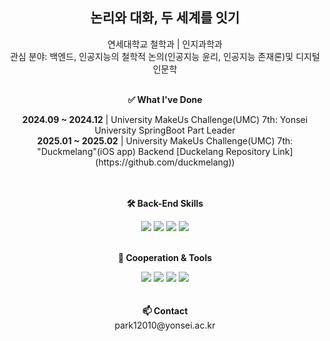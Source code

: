 <h2 align="center">논리와 대화, 두 세계를 잇기</h2>


<p align="center">
    연세대학교 철학과 | 인지과학과<br>
    관심 분야: 백엔드, 인공지능의 철학적 논의(인공지능 윤리, 인공지능 존재론)및 디지털 인문학<br><br>
</p>
<p align="center">
    <Strong>✅ What I've Done</Strong><br>
</p>
<div align=center>
    <Strong>2024.09 ~ 2024.12</Strong> | University MakeUs Challenge(UMC) 7th: Yonsei University SpringBoot Part Leader<br>
    <Strong>2025.01 ~ 2025.02</Strong> | University MakeUs Challenge(UMC) 7th: "Duckmelang"(iOS app) Backend [Duckelang Repository Link](https://github.com/duckmelang))

</div>
<br>
<br>
<p align="center">
    <Strong>🛠 Back-End Skills</Strong><br>
</p>
<div align=center>
    <img src="https://img.shields.io/badge/JAVA-007396?style=for-the-badge&logo=java&logoColor=white"> 
    <img src="https://img.shields.io/badge/SpringBoot-6DB33F?style=for-the-badge&logo=SpringBoot&logoColor=white">
    <img src="https://img.shields.io/badge/mysql-4479A1?style=for-the-badge&logo=MySQL&logoColor=white">
    <img src="https://img.shields.io/badge/mongoDB-47A248?style=for-the-badge&logo=MongoDB&logoColor=white">
</div>
<br>
<p align="center">
    <Strong>🤝 Cooperation & Tools</Strong><br>
</p>
<div align=center>
    <img src="https://img.shields.io/badge/Slack-4A154B?style=for-the-badge&logo=Slack&logoColor=white">
    <img src="https://img.shields.io/badge/Notion-000000?style=for-the-badge&logo=Notion&logoColor=white">
    <img src="https://img.shields.io/badge/GitHub-181717?style=for-the-badge&logo=GitHub&logoColor=white">
    <img src="https://img.shields.io/badge/IntelliJ%20IDEA-000080?style=for-the-badge&logo=IntelliJ%20IDEA&logoColor=white">
<br><br><br>
<Strong>📫 Contact</Strong>
    <br>
    park12010@yonsei.ac.kr
    <br>
</div>
